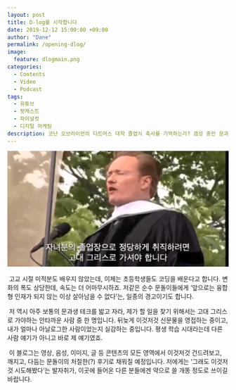 ```yaml
---
layout: post
title: D-log를 시작합니다
date: 2019-12-12 15:00:00 +09:00
author: "Dane"
permalink: /opening-dlog/
image:
  feature: dlogmain.png
categories:
  - Contents
  - Video
  - Podcast
tags:
  - 유튜브
  - 팟캐스트
  - 파이널컷
  - 디지털 마케팅
description: 코난 오브라이언의 다트머스 대학 졸업식 축사를 기억하는가? 갬성 충만 문과생들의 직업은 고대 그리스에 가야 구할 수 있다는 웃픈 유머는.. 당사자인 우리에겐 가장 잔인한 일침이었다.
---
```


 ![고대 그리스로](../img/post/01/post1.png)

​     고교 시절 미적분도 배우지 않았는데, 이제는 초등학생들도 코딩을 배운다고 합니다. 변화의 폭도 상당한데, 속도는 더 어마무시하죠. 저같은 순수 문돌이들에게 ‘앞으로는 융합형 인재가 되지 않는 이상 살아남을 수 없다’는, 일종의 경고이기도 합니다.

​     저 역시 아주 보통의 문과생 테크를 밟고 자라, 제가 할 일을 찾기 위해서는 고대 그리스로 가야하는 안타까운 사람 중 한 명입니다. 뒤늦게 이것저것 신문물을 영접하는 중이고, 내가 얼마나 아날로그한 사람이었는지 실감하는 중입니다. 평생 학습 시대라는데 다른 사람 얘기가 아니고 바로 제 얘기였죠.

​     이 블로그는 영상, 음성, 이미지, 글 등 콘텐츠의 모든 영역에서 이것저것 건드려보고, 깨지고, 다듬는 문돌이의 처절한(?) 후기로 채워질 예정입니다. 저에게는 ‘그래도 이것저것 시도해봤다’는 발자취가, 이곳에 들어온 다른 분들에겐 약으로 쓸 개똥 정도로 쓰이길 바랍니다. 
